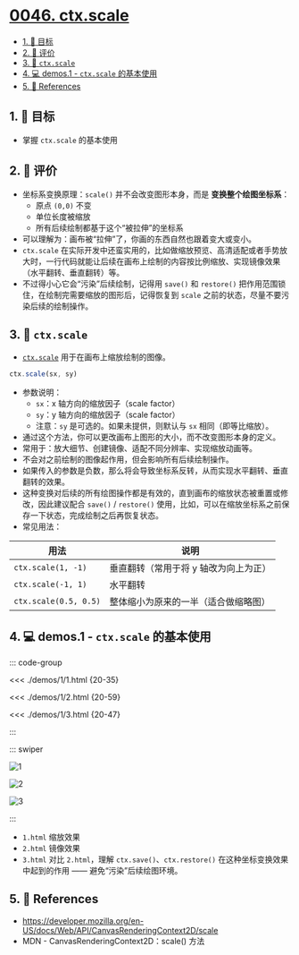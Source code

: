 # [0046. ctx.scale](https://github.com/tnotesjs/TNotes.canvas/tree/main/notes/0046.%20ctx.scale)

<!-- region:toc -->

- [1. 🎯 目标](#1--目标)
- [2. 🫧 评价](#2--评价)
- [3. 📒 `ctx.scale`](#3--ctxscale)
- [4. 💻 demos.1 - `ctx.scale` 的基本使用](#4--demos1---ctxscale-的基本使用)
- [5. 🔗 References](#5--references)

<!-- endregion:toc -->

## 1. 🎯 目标

- 掌握 `ctx.scale` 的基本使用

## 2. 🫧 评价

- 坐标系变换原理：`scale()` 并不会改变图形本身，而是 **变换整个绘图坐标系**：
  - 原点 `(0,0)` 不变
  - 单位长度被缩放
  - 所有后续绘制都基于这个“被拉伸”的坐标系
- 可以理解为：画布被“拉伸”了，你画的东西自然也跟着变大或变小。
- `ctx.scale` 在实际开发中还蛮实用的，比如做缩放预览、高清适配或者手势放大时，一行代码就能让后续在画布上绘制的内容按比例缩放、实现镜像效果（水平翻转、垂直翻转）等。
- 不过得小心它会“污染”后续绘制，记得用 `save()` 和 `restore()` 把作用范围锁住，在绘制完需要缩放的图形后，记得恢复到 `scale` 之前的状态，尽量不要污染后续的绘制操作。

## 3. 📒 `ctx.scale`

- [`ctx.scale`][1] 用于在画布上缩放绘制的图像。

```js
ctx.scale(sx, sy)
```

- 参数说明：
  - `sx`：x 轴方向的缩放因子（scale factor）
  - `sy`：y 轴方向的缩放因子（scale factor）
  - 注意：`sy` 是可选的。如果未提供，则默认与 `sx` 相同（即等比缩放）。
- 通过这个方法，你可以更改画布上图形的大小，而不改变图形本身的定义。
- 常用于：放大细节、创建镜像、适配不同分辨率、实现缩放动画等。
- 不会对之前绘制的图像起作用，但会影响所有后续绘制操作。
- 如果传入的参数是负数，那么将会导致坐标系反转，从而实现水平翻转、垂直翻转的效果。
- 这种变换对后续的所有绘图操作都是有效的，直到画布的缩放状态被重置或修改，因此建议配合 `save()` / `restore()` 使用，比如，可以在缩放坐标系之前保存一下状态，完成绘制之后再恢复状态。
- 常见用法：

| 用法                  | 说明                                  |
| --------------------- | ------------------------------------- |
| `ctx.scale(1, -1)`    | 垂直翻转（常用于将 y 轴改为向上为正） |
| `ctx.scale(-1, 1)`    | 水平翻转                              |
| `ctx.scale(0.5, 0.5)` | 整体缩小为原来的一半（适合做缩略图）  |

## 4. 💻 demos.1 - `ctx.scale` 的基本使用

::: code-group

<<< ./demos/1/1.html {20-35}

<<< ./demos/1/2.html {20-59}

<<< ./demos/1/3.html {20-47}

:::

::: swiper

![1](https://cdn.jsdelivr.net/gh/tnotesjs/imgs@main/2024-10-04-15-05-25.png)

![2](https://cdn.jsdelivr.net/gh/tnotesjs/imgs@main/2025-08-24-22-18-23.png)

![3](https://cdn.jsdelivr.net/gh/tnotesjs/imgs@main/2025-08-24-22-18-30.png)

:::

- `1.html` 缩放效果
- `2.html` 镜像效果
- `3.html` 对比 `2.html`，理解 `ctx.save()`、`ctx.restore()` 在这种坐标变换效果中起到的作用 —— 避免“污染”后续绘图环境。

## 5. 🔗 References

- https://developer.mozilla.org/en-US/docs/Web/API/CanvasRenderingContext2D/scale
- MDN - CanvasRenderingContext2D：scale() 方法

[1]: https://developer.mozilla.org/en-US/docs/Web/API/CanvasRenderingContext2D/scale
